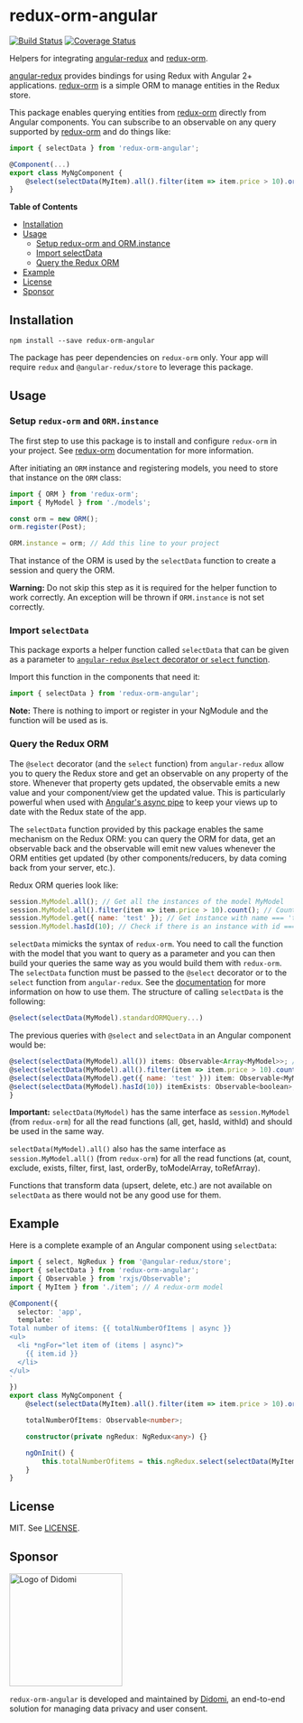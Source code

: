 # redux-orm-angular
[![Build Status](https://travis-ci.org/didomi/redux-orm-angular.svg?branch=master)](https://travis-ci.org/didomi/redux-orm-angular)
[![Coverage Status](https://coveralls.io/repos/github/didomi/redux-orm-angular/badge.svg?branch=master)](https://coveralls.io/github/didomi/redux-orm-angular?branch=master)

Helpers for integrating [angular-redux](https://github.com/angular-redux/store) and [redux-orm](https://github.com/tommikaikkonen/redux-orm).

[angular-redux](https://github.com/angular-redux/store) provides bindings for using Redux with Angular 2+ applications. [redux-orm](https://github.com/tommikaikkonen/redux-orm) is a simple ORM to manage entities in the Redux store.

This package enables querying entities from [redux-orm](https://github.com/tommikaikkonen/redux-orm) directly from Angular components. 
You can subscribe to an observable on any query supported by [redux-orm](https://github.com/tommikaikkonen/redux-orm) and do things like:

```javascript
import { selectData } from 'redux-orm-angular';

@Component(...)
export class MyNgComponent {
    @select(selectData(MyItem).all().filter(item => item.price > 10).orderBy('price')) items: Observable<Array<MyItem>>;
}
```

**Table of Contents**

- [Installation](#)
- [Usage](#)
    - [Setup redux-orm and ORM.instance](#)
    - [Import selectData](#)
    - [Query the Redux ORM](#)
- [Example](#)
- [License](#)
- [Sponsor](#)

## Installation

```
npm install --save redux-orm-angular
```

The package has peer dependencies on `redux-orm` only. Your app will require `redux` and `@angular-redux/store` to leverage this package.

## Usage

### Setup `redux-orm` and `ORM.instance`

The first step to use this package is to install and configure `redux-orm` in your project. See [redux-orm](https://github.com/tommikaikkonen/redux-orm) documentation for more information.

After initiating an `ORM` instance and registering models, you need to store that instance on the `ORM` class:

```javascript
import { ORM } from 'redux-orm';
import { MyModel } from './models';

const orm = new ORM();
orm.register(Post);

ORM.instance = orm; // Add this line to your project
```

That instance of the ORM is used by the `selectData` function to create a session and query the ORM.

**Warning:** Do not skip this step as it is required for the helper function to work correctly. An exception will be thrown if `ORM.instance` is not set correctly.

### Import `selectData`

This package exports a helper function called `selectData` that can be given as a parameter to [`angular-redux` `@select` decorator or `select` function](https://github.com/angular-redux/store/blob/master/articles/select-pattern.md).

Import this function in the components that need it:

```javascript
import { selectData } from 'redux-orm-angular';
```

**Note:** There is nothing to import or register in your NgModule and the function will be used as is.

### Query the Redux ORM

The `@select` decorator (and the `select` function) from `angular-redux` allow you to query the Redux store and get an observable on any property of the store. Whenever that property gets updated, the observable emits a new value and your component/view get the updated value. This is particularly powerful when used with [Angular's async pipe](https://angular.io/api/common/AsyncPipe) to keep your views up to date with the Redux state of the app.

The `selectData` function provided by this package enables the same mechanism on the Redux ORM: you can query the ORM for data, get an observable back and the observable will emit new values whenever the ORM entities get updated (by other components/reducers, by data coming back from your server, etc.).

Redux ORM queries look like:

```javascript
session.MyModel.all(); // Get all the instances of the model MyModel
session.MyModel.all().filter(item => item.price > 10).count(); // Count the number of items with price > 10
session.MyModel.get({ name: 'test' }); // Get instance with name === 'test'
session.MyModel.hasId(10); // Check if there is an instance with id === 10
```

`selectData` mimicks the syntax of `redux-orm`. You need to call the function with the model that you want to query as a parameter and you can then build your queries the same way as you would build them with `redux-orm`.
The `selectData` function must be passed to the `@select` decorator or to the `select` function from `angular-redux`. See the [documentation](https://github.com/angular-redux/store/blob/master/articles/select-pattern.md) for more information on how to use them.
The structure of calling `selectData` is the following:

```javascript
@select(selectData(MyModel).standardORMQuery...)
```

The previous queries with `@select` and `selectData` in an Angular component would be:

```javascript
@select(selectData(MyModel).all()) items: Observable<Array<MyModel>>; // Get all the instances of the model MyModel
@select(selectData(MyModel).all().filter(item => item.price > 10).count()) filteredItemsCount: Observable<number>; // Count the number of items with price > 10
@select(selectData(MyModel).get({ name: 'test' })) item: Observable<MyModel>; // Get instance with name === 'test'
@select(selectData(MyModel).hasId(10)) itemExists: Observable<boolean>; // Check if there is an instance with id === 10
}
```

**Important:** `selectData(MyModel)` has the same interface as `session.MyModel` (from `redux-orm`) for all the read functions (all, get, hasId, withId) and should be used in the same way.

`selectData(MyModel).all()` also has the same interface as `session.MyModel.all()` (from `redux-orm`) for all the read functions (at, count, exclude, exists, filter, first, last, orderBy, toModelArray, toRefArray).

Functions that transform data (upsert, delete, etc.) are not available on `selectData` as there would not be any good use for them.

## Example

Here is a complete example of an Angular component using `selectData`:

```typescript
import { select, NgRedux } from '@angular-redux/store';
import { selectData } from 'redux-orm-angular';
import { Observable } from 'rxjs/Observable';
import { MyItem } from './item'; // A redux-orm model

@Component({
  selector: 'app',
  template: `
Total number of items: {{ totalNumberOfItems | async }}
<ul>
  <li *ngFor="let item of (items | async)">
    {{ item.id }}
  </li>
</ul>
`
})
export class MyNgComponent {
    @select(selectData(MyItem).all().filter(item => item.price > 10).orderBy('price')) items: Observable<Array<MyItem>>;

    totalNumberOfItems: Observable<number>;

    constructor(private ngRedux: NgRedux<any>) {}

    ngOnInit() {
        this.totalNumberOfitems = this.ngRedux.select(selectData(MyItem).all().count());
    }
}
```

## License

MIT. See [LICENSE](LICENSE).

## Sponsor

<a href="https://www.didomi.io">
    <img src="https://www.didomi.io/wp-content/uploads/2017/01/cropped-didomi-horizontal-1.png" alt="Logo of Didomi" width="200" />
</a>

`redux-orm-angular` is developed and maintained by [Didomi](https://www.didomi.io), an end-to-end solution for managing data privacy and user consent.